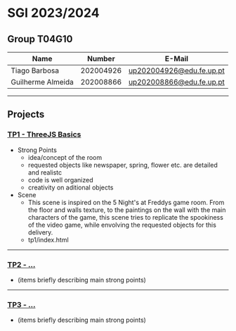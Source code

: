 # SGI 2023/2024

## Group T04G10
| Name             | Number    | E-Mail             |
| ---------------- | --------- | ------------------ |
| Tiago Barbosa    | 202004926 | <up202004926@edu.fe.up.pt>|
| Guilherme Almeida    | 202008866 | <up202008866@edu.fe.up.pt>|

----

## Projects

### [TP1 - ThreeJS Basics](tp1)

- Strong Points
  - idea/concept of the room
  - requested objects like newspaper, spring, flower etc. are detailed and realistc
  - code is well organized
  - creativity on aditional objects  
- Scene
  - This scene is inspired on the 5 Night's at Freddys game room. From the floor and walls texture, to the paintings on the wall with the main characters of the game, this scene tries to replicate the spookiness of the video game, while envolving the requested objects for this delivery.
  - tp1/index.html 

-----

### [TP2 - ...](tp2)
- (items briefly describing main strong points)

----

### [TP3 - ...](tp3)
- (items briefly describing main strong points)

